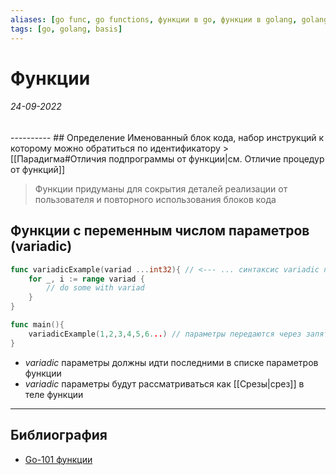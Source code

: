 ```yaml
---
aliases: [go func, go functions, функции в go, функции в golang, golang функции]
tags: [go, golang, basis]
---
```

# Функции
<h6>24-09-2022</h6>
----------
## Определение
Именованный блок кода, набор инструкций к которому можно обратиться по идентификатору
> [[Парадигма#Отличия подпрограммы от функции|см. Отличие процедур от функций]]

>Функции придуманы для сокрытия деталей реализации от пользователя и повторного использования блоков кода


## Функции с переменным числом параметров (variadic)
```go
func variadicExample(variad ...int32){ // <--- ... синтаксис variadic параметров
	for _, i := range variad {
		// do some with variad
	}
}

func main(){
	variadicExample(1,2,3,4,5,6...) // параметры передаются через запятую, после чего они будут представлены как срез внутри тела функции, по этому мы можем по ним итерироваться
}

```
 - _variadic_ параметры должны идти последними в списке параметров функции
 - _variadic_ параметры будут рассматриваться как [[Срезы|срез]] в теле функции
 
---
## Библиография
- [Go-101 функции](https://go101.org/article/function.html)
